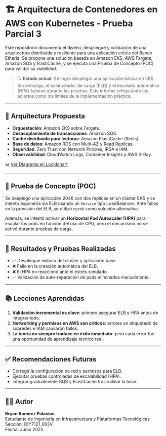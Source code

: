 # 🏗️ Arquitectura de Contenedores en AWS con Kubernetes - Prueba Parcial 3

Este repositorio documenta el diseño, despliegue y validación de una arquitectura distribuida y resiliente para una aplicación crítica del Banco Etheria. Se propone una solución basada en Amazon EKS, AWS Fargate, Amazon SQS y ElastiCache, y se ejecuta una Prueba de Concepto (POC) para validar su viabilidad.

> 🔍 **Estado actual**: Se logró desplegar una aplicación básica en EKS. Sin embargo, el balanceador de carga (ELB) y el escalado automático (HPA) fallaron durante las pruebas. Este informe refleja tanto los aciertos como los límites de la implementación práctica.

---

## 📐 Arquitectura Propuesta

- **Orquestación**: Amazon EKS sobre Fargate.
- **Desacoplamiento de transacciones**: Amazon SQS.
- **Cache distribuido para lecturas**: Amazon ElastiCache (Redis).
- **Base de datos**: Amazon RDS con Multi-AZ y Read Replicas.
- **Seguridad**: Zero Trust con Network Policies, IRSA e IAM.
- **Observabilidad**: CloudWatch Logs, Container Insights y AWS X-Ray.

📊 [Ver Diagrama en Lucidchart](https://lucid.app/lucidchart/f6a0ad49-0090-4797-a24d-cdb98cf6f4c9/view)

---

## 🚀 Prueba de Concepto (POC)

Se desplegó una aplicación 2048 con dos réplicas en un clúster EKS y se intentó exponerla vía ELB usando un `Service` tipo LoadBalancer. Ante fallos en la provisión del ELB, se utilizó `ngrok` como solución alternativa.

Además, se intentó activar un **Horizontal Pod Autoscaler (HPA)** para escalar los pods en función del uso de CPU, pero el mecanismo no se activó durante pruebas de carga.

---

## 🧪 Resultados y Pruebas Realizadas

- ✅ Despliegue exitoso del clúster y aplicación base.
- ❌ Fallo en la creación automática del ELB.
- ❌ El HPA no reaccionó ante el estrés simulado.
- ✅ Validación de auto-reparación de pods eliminados manualmente.

---

## 📚 Lecciones Aprendidas

1. **Validación incremental es clave**: primero asegurar ELB y HPA antes de integrar todo.
2. **Networking y permisos en AWS son críticos**: errores en etiquetado de subredes e IAM causaron fallos.
3. **La teoría no siempre traduce en éxito inmediato**: pero cada error fue una oportunidad de aprendizaje técnico real.

---

## ✅ Recomendaciones Futuras

- Corregir la configuración de red y permisos para ELB.
- Ejecutar pruebas controladas de escalabilidad (HPA).
- Integrar gradualmente SQS y ElastiCache tras validar la base.

---

## 👨‍💻 Autor

**Bryan Ramírez Palacios**  
Estudiante de Ingeniería en Infraestructura y Plataformas Tecnológicas  
Sección: DIY7121_003V  
Fecha: Junio 2025
